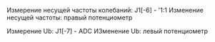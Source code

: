 Измерение несущей частоты колебаний: J1[-6] - '1:1
Изменение несущей частоты: правый потенциометр

Измерение Ub: J1[-7] - ADC
ИЗменение Ub: левый потенциометр